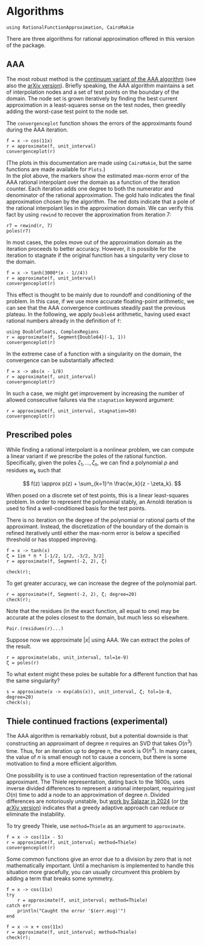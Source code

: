 # Algorithms

```@example convergence
using RationalFunctionApproximation, CairoMakie
```

There are three algorithms for rational approximation offered in this version of the package. 

## AAA

The most robust method is the [continuum variant of the AAA algorithm](https://doi.org/10.1137/23M1570508) (see also the [arXiv version](https://arxiv.org/abs/2305.03677)). Briefly speaking, the AAA algorithm maintains a set of interpolation nodes and a set of test points on the boundary of the domain. The node set is grown iteratively by finding the best current approximation in a least-squares sense on the test nodes, then greedily adding the worst-case test point to the node set.

The `convergenceplot` function shows the errors of the approximants found during the AAA iteration.

```@example convergence
f = x -> cos(11x)
r = approximate(f, unit_interval)
convergenceplot(r)
```

(The plots in this documentation are made using `CairoMakie`, but the same functions are made available for `Plots`.)  
In the plot above, the markers show the estimated max-norm error of the AAA rational interpolant over the domain as a function of the iteration counter. Each iteration adds one degree to both the numerator and denominator of the rational approximation. The gold halo indicates the final approximation chosen by the algorithm. The red dots indicate that a pole of the rational interpolant lies in the approximation domain. We can verify this fact by using `rewind` to recover the approximation from iteration 7:

```@repl convergence
r7 = rewind(r, 7)
poles(r7)
```

In most cases, the poles move out of the approximation domain as the iteration proceeds to better accuracy. However, it is possible for the iteration to stagnate if the original function has a singularity very close to the domain.

```@example convergence
f = x -> tanh(3000*(x - 1//4))
r = approximate(f, unit_interval)
convergenceplot(r)
```

This effect is thought to be mainly due to roundoff and conditioning of the problem. In this case, if we use more accurate floating-point arithmetic, we can see that the AAA convergence continues steadily past the previous plateau. In the following, we apply `Double64` arithmetic, having used exact rational numbers already in the definition of `f`:

```@example convergence
using DoubleFloats, ComplexRegions
r = approximate(f, Segment{Double64}(-1, 1))
convergenceplot(r)
```

In the extreme case of a function with a singularity on the domain, the convergence can be substantially affected:

```@example convergence
f = x -> abs(x - 1/8)
r = approximate(f, unit_interval)
convergenceplot(r)
```

In such a case, we might get improvement by increasing the number of allowed consecutive failures via the `stagnation` keyword argument:

```@example convergence
r = approximate(f, unit_interval, stagnation=50)
convergenceplot(r)
```

## Prescribed poles

While finding a rational interpolant is a nonlinear problem, we can compute a linear variant if we prescribe the poles of the rational function. Specifically, given the poles $\zeta_1,\ldots, \zeta_n$, we can find a polynomial $p$ and residues $w_k$ such that

$$
f(z) \approx p(z) + \sum_{k=1}^n \frac{w_k}{z - \zeta_k}. 
$$

When posed on a discrete set of test points, this is a linear least-squares problem. In order to represent the polynomial stably, an Arnoldi iteration is used to find a well-conditioned basis for the test points. 

There is no iteration on the degree of the polynomial or rational parts of the approximant. Instead, the discretization of the boundary of the domain is refined iteratively until either the max-norm error is below a specified threshold or has stopped improving.

```@example convergence
f = x -> tanh(x)
ζ = 1im * π * [-1/2, 1/2, -3/2, 3/2]
r = approximate(f, Segment(-2, 2), ζ)
```

```@example convergence
check(r);
```

To get greater accuracy, we can increase the degree of the polynomial part.

```@example convergence
r = approximate(f, Segment(-2, 2), ζ; degree=20)
check(r);
```

Note that the residues (in the exact function, all equal to one) may be accurate at the poles closest to the domain, but much less so elsewhere.

```@example convergence
Pair.(residues(r)...)
```

Suppose now we approximate $|x|$ using AAA. We can extract the poles of the result.

```@example convergence
r = approximate(abs, unit_interval, tol=1e-9)
ζ = poles(r)
```

To what extent might these poles be suitable for a different function that has the same singularity?

```@example convergence
s = approximate(x -> exp(abs(x)), unit_interval, ζ; tol=1e-8, degree=20)
check(s);
```

## Thiele continued fractions (experimental)

The AAA algorithm is remarkably robust, but a potential downside is that constructing an approximant of degree $n$ requires an SVD that takes $O(n^3)$ time. Thus, for an iteration up to degree $n$, the work is $O(n^4)$. In many cases, the value of $n$ is small enough not to cause a concern, but there is some motivation to find a more efficient algorithm.

One possibility is to use a continued fraction representation of the rational approximant. The Thiele representation, dating back to the 1800s, uses inverse divided differences to represent a rational interpolant, requiring just $O(n)$ time to add a node to an approximation of degree $n$. Divided differences are notoriously unstable, but [work by Salazar in 2024](https://doi.org/10.1007/s11253-024-02344-5) (or [the arXiv version](http://arxiv.org/abs/2109.10529)) indicates that a greedy adaptive approach can reduce or eliminate the instability.  

To try greedy Thiele, use `method=Thiele` as an argument to `approximate`. 

```@example convergence
f = x -> cos(11x - 5)
r = approximate(f, unit_interval; method=Thiele)
convergenceplot(r)
```

Some common functions give an error due to a division by zero that is not mathematically important. Until a mechanism is implemented to handle this situation more gracefully, you can usually circumvent this problem by adding a term that breaks some symmetry.

```@example convergence
f = x -> cos(11x)
try
    r = approximate(f, unit_interval; method=Thiele)
catch err
    println("Caught the error '$(err.msg)'")
end
```

```@example convergence
f = x -> x + cos(11x)
r = approximate(f, unit_interval; method=Thiele)
check(r);
```
